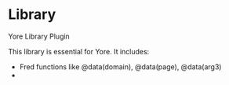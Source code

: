# Library
Yore Library Plugin

This library is essential for Yore. It includes:

+ Fred functions like @data(domain), @data(page), @data(arg3)
+ 